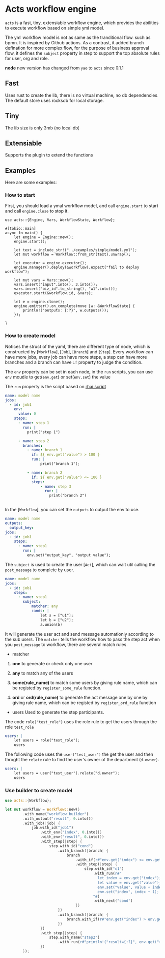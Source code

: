 # Acts workflow engine
`acts` is a fast, tiny, extensiable workflow engine, which provides the abilities to execute workflow based on simple yml model.

The yml workflow model is not as same as the tranditional flow. such as bpmn.  It is inspired by Github actions. As a contrast, it added branch defination for more complex flow, for the purpose of business approval flow, it defines the `subject` property in step to support the top absolute rules for user, org and role. 

**node** new version has changed from `yao` to `acts` since 0.1.1

## Fast
Uses rust to create the lib, there is no virtual machine, no db dependencies. The default store uses rocksdb for local storage.

## Tiny
The lib size is only 3mb (no local db)

## Extensiable
Supports the plugin to extend the functions


## Examples

Here are some examples:

### How to start
First, you should load a ymal workflow model, and call `engine.start` to start and call `engine.close` to stop it.

```no_run
use acts::{Engine, Vars, WorkflowState, Workflow};

#[tokio::main]
async fn main() {
    let engine = Engine::new();
    engine.start();

    let text = include_str!("../examples/simple/model.yml");
    let mut workflow = Workflow::from_str(text).unwrap();

    let executor = engine.executor();
    engine.manager().deploy(&workflow).expect("fail to deploy workflow");

    let mut vars = Vars::new();
    vars.insert("input".into(), 3.into());
    vars.insert("biz_id".to_string(), "w1".into());
    executor.start(&workflow.id, &vars);

    let e = engine.clone();
    engine.emitter().on_complete(move |w: &WorkflowState| {
        println!("outputs: {:?}", w.outputs());
    });
    
}
```

### How to create model

Notices the struct of the yaml, there are different type of node, which is constructed by [`Workflow`], [`Job`], [`Branch`] and [`Step`]. Every workflow can have more jobs, every job can have more steps, a step can have more branches and a branch can have `if` property to judge the condition.

The `env` property can be set in each node, in the `run` scripts, you can use `env` moudle to get(`env.get`) or set(`env.set`) the value

The `run` property is the script based on [rhai script](https://github.com/rhaiscript/rhai)

```yml
name: model name
jobs:
  - id: job1
    env:
      value: 0
    steps:
      - name: step 1
        run: |
          print("step 1")

      - name: step 2
        branches:
          - name: branch 1
            if: ${ env.get("value") > 100 }
            run: |
                print("branch 1");

          - name: branch 2
            if: ${ env.get("value") <= 100 }
            steps:
                - name: step 3
                  run: |
                    print("branch 2")
            
```

In the [`Workflow`], you can set the `outputs` to output the env to use.
```yml
name: model name
outputs:
  output_key:
jobs:
  - id: job1
    steps:
      - name: step1
        run: |
          env.set("output_key", "output value");
```

The `subject` is used to create the user [`Act`], which can wait util calling the `post_message` to complete by user.
```yml
name: model name
jobs:
  - id: job1
    steps:
      - name: step1
        subject: 
            matcher: any
            cands: |
                let a = ["u1"];
                let b = ["u2"];
                a.union(b)
```
It will generate the user act and send message automationly according to the sub users.
The `matcher` tells the workflow how to pass the step act when you `post_message` to workflow, there are several match rules.

* matcher
1. **one** to generate or check only one user

2. **any** to match any of the users

3. **some(rule_name)** to match some users by giving rule name, which can be registed by `register_some_rule` function.

4. **ord** or **ord(rule_name)** to generate the act message one by one by giving rule name, which can be registed by `register_ord_rule` function

* users
Used to generate the step participants.

The code `role("test_role")` uses the role rule to get the users through the role `test_role`
```yml
users: |
    let users = role("test_role");
    users
```
The following code uses the `user("test_user")` the get the user and then throght the `relate` rule to find the user's owner of the department (`d.owner`).
```yml
users: |
    let users = user("test_user").relate("d.owner");
    users
```

### Use builder to create model
```rust
use acts::{Workflow};

let mut workflow = Workflow::new()
        .with_name("workflow builder")
        .with_output("result", 0.into())
        .with_job(|job| {
            job.with_id("job1")
                .with_env("index", 0.into())
                .with_env("result", 0.into())
                .with_step(|step| {
                    step.with_id("cond")
                        .with_branch(|branch| {
                            branch
                                .with_if(r#"env.get("index") <= env.get("count")"#)
                                .with_step(|step| {
                                    step.with_id("c1")
                                        .with_run(r#"
                                          let index = env.get("index");
                                          let value = env.get("value");
                                          env.set("value", value + index);
                                          env.set("index", index + 1);
                                        "#)
                                        .with_next("cond")
                                })
                        })
                        .with_branch(|branch| {
                            branch.with_if(r#"env.get("index") > env.get("count")"#)
                        })
                })
                .with_step(|step| {
                    step.with_name("step2")
                        .with_run(r#"println!("result={:?}", env.get("result").unwrap()))"#)
                })
        });
```



